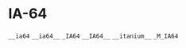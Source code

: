 # IA-64

`__ia64`
`__ia64__`
`_IA64`
`__IA64__`
`__itanium__`
`_M_IA64`

<!---
Type|Macro|Format|Description
---|---|---|---
Identification|`__ia64__`<br/>`_IA64`<br/>`__IA64__`| |Defined by GNU C
Identification|`__ia64`| |Defined by HP aCC
Identification|`_M_IA64`| |Defined by Visual C++
Identification|`_M_IA64`| |Defined by Intel C/C++
Version|`_M_IA64`|?|
Identification|`__itanium__`| |Defined by Intel C/C++

Type 	Macro 	Format 	Description
Identification 	__ia64__      Defined by GNU C
                _IA64
                __IA64__
Identification 	__ia64 		    Defined by HP aCC
Identification 	_M_IA64 		  Defined by Visual C++
Identification 	_M_IA64 		  Defined by Intel C/C++
Version 	      _M_IA64 	    ? 	
Identification 	__itanium__   Defined by Intel C/C++
////

////
<gcc/config/ia64/ia64.h> (3.1.0)

#define CPP_CPU_SPEC " \
  -Acpu=ia64 -Amachine=ia64 -D__ia64 -D__ia64__ %{!milp32:-D_LP64 -D__LP64__} \
  -D__ELF__"

#define CC1_SPEC "%(cc1_cpu) "

#define CPP_SPEC \
  "%{mcpu=itanium:-D__itanium__} %{mbig-endian:-D__BIG_ENDIAN__}	\
   %(cpp_cpu)	\
   -D__LONG_MAX__=9223372036854775807L"
////

////
<gcc/config/ia64/ia64.h> (14.2.0)

#define TARGET_CPU_CPP_BUILTINS()		\
do {						\
	builtin_assert("cpu=ia64");		\
	builtin_assert("machine=ia64");		\
	builtin_define("__ia64");		\
	builtin_define("__ia64__");		\
	builtin_define("__itanium__");		\
	if (TARGET_BIG_ENDIAN)			\
	  builtin_define("__BIG_ENDIAN__");	\
	builtin_define("__SIZEOF_FPREG__=16");	\
	builtin_define("__SIZEOF_FLOAT80__=16");\
	builtin_define("__SIZEOF_FLOAT128__=16");\
} while (0)
--->
